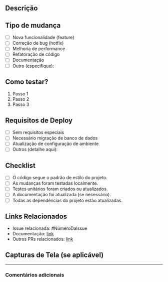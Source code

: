 ## Descrição
<!-- Descreva as mudanças introduzidas por este Pull Request. Seja claro e explique o que foi adicionado, alterado ou removido. -->

## Tipo de mudança
- [ ] Nova funcionalidade (feature)
- [ ] Correção de bug (hotfix)
- [ ] Melhoria de performance
- [ ] Refatoração de código
- [ ] Documentação
- [ ] Outro (especifique):

## Como testar?
<!-- Explique como os revisores podem testar as mudanças para garantir que elas funcionem como esperado. Liste os passos, comandos ou cenários que precisam ser seguidos. -->

1. Passo 1
2. Passo 2
3. Passo 3

## Requisitos de Deploy
<!-- Liste se há alguma necessidade específica para o deploy desta PR. -->

- [ ] Sem requisitos especiais
- [ ] Necessário migração de banco de dados
- [ ] Atualização de configuração de ambiente
- [ ] Outros (detalhe aqui):

## Checklist
<!-- Marque com um "x" os itens abaixo que foram verificados antes de enviar o PR. -->

- [ ] O código segue o padrão de estilo do projeto.
- [ ] As mudanças foram testadas localmente.
- [ ] Testes unitários foram criados ou atualizados.
- [ ] A documentação foi atualizada (se necessário).
- [ ] Todas as dependências do projeto estão atualizadas.

## Links Relacionados
<!-- Adicione links relevantes, como issues relacionadas, documentação adicional, ou links para PRs de dependências. -->

- Issue relacionada: #NúmeroDaIssue
- Documentação: [link](url)
- Outros PRs relacionados: [link](url)

## Capturas de Tela (se aplicável)
<!-- Adicione capturas de tela para ajudar a visualizar a mudança, se for o caso. -->

---

### Comentários adicionais
<!-- Deixe algum comentário ou observação que possa ajudar na revisão do PR. -->

